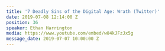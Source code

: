```yaml
---
title: '7 Deadly Sins of the Digital Age: Wrath (Twitter)'
date: 2019-07-08 12:14:00 Z
position: 36
speaker: Ethan Harrington
media: https://www.youtube.com/embed/w04kJFzJx5g
message_date: 2019-07-07 10:00:00 Z
---
```


